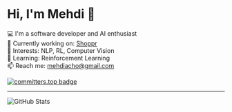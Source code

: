 # Hi, I'm Mehdi 👋

💻 I'm a software developer and AI enthusiast  
🚀 Currently working on: [Shoppr](https://github.com/mehdiacho/shoppr)  
🧠 Interests: NLP, RL, Computer Vision  
🌱 Learning: Reinforcement Learning  
📫 Reach me: mehdiacho@gmail.com

[![committers.top badge](https://user-badge.committers.top/botswana/mehdiacho.svg)](https://user-badge.committers.top/botswana/mehdiacho)
***
![GitHub Stats](https://github-readme-stats.vercel.app/api?username=mehdiacho&show_icons=true&theme=radical)
